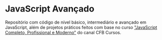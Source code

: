 # JavaScript Avançado

Repositório com código de nível básico, intermediário e avançado em JavaScript, além de projetos práticos feitos com base no curso <a href="https://www.youtube.com/playlist?list=PLx4x_zx8csUg_AxxbVWHEyAJ6cBdsYc0T" target="_blank">"JavaScript Completo, Profissional e Moderno"</a> do canal CFB Cursos.